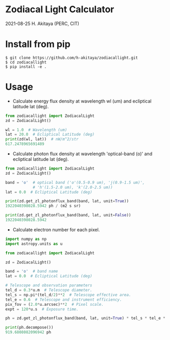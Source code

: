 # Zodiacal Light Calculator

2021-08-25 H. Akitaya (PERC, CIT)

# Install from pip

```
$ git clone https://github.com/h-akitaya/zodiacallight.git
$ cd zodiacallight
$ pip install -e .
```

# Usage


* Calculate energy flux density at wavelength wl (um) and ecliptical latitude lat (deg).

```python:test.py
from zodiacallight import ZodiacalLight
zd = ZodiacalLight()

wl = 1.0  # Wavelength (um)
lat = 20.0  # Ecliptical Latitude (deg)
print(zd(wl, lat))  # nW/m^2/str
617.2478965691489
```

* Calculate photon flux density at wavelength 'optical-band (o)' and ecliptical latitude lat (deg).

```python:test02.py
from zodiacallight import ZodiacalLight
zd = ZodiacalLight()

band = 'o'  # optical band ('o'(0.5-0.9 um), 'j(0.9-1.5 um)', 
            # 'h'(1.5-2.0 um), 'k'(2.0-2.5 um))
lat = 0.0  # Ecliptical Latitude (deg)

print(zd.get_zl_photonflux_band(band, lat, unit=True))
1922040398028.5942 ph / (m2 s sr)

print(zd.get_zl_photonflux_band(band, lat, unit=False))
1922040398028.5942
```

* Calculate electron number for each pixel.

```python:test03.py
import numpy as np
import astropy.units as u

from zodiacallight import ZodiacalLight

zd = ZodiacalLight()

band = 'o'  # band name
lat = 0.0  # Ecliptical Latitude (deg)

# Telescope and observation parameters
tel_d = 0.3*u.m  # Telescope diameter.
tel_s = np.pi*(tel_d/2)**2  # Telescope effective area.
tel_e = 0.6  # Telescope and instrument efficiency.
pix_fov = (2.0*u.arcsec)**2  # Pixel scale.
expt = 120*u.s  # Exposure time.

ph = zd.get_zl_photonflux_band(band, lat, unit=True) * tel_s * tel_e * pix_fov * expt

print(ph.decompose())
919.6808082096942 ph
```

